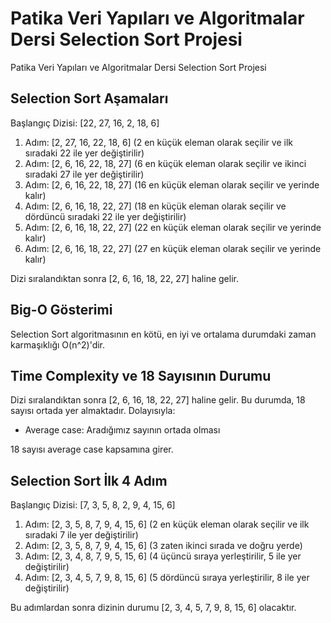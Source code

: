 # Patika Veri Yapıları ve Algoritmalar Dersi Selection Sort Projesi
Patika Veri Yapıları ve Algoritmalar Dersi Selection Sort Projesi

## Selection Sort Aşamaları

Başlangıç Dizisi: [22, 27, 16, 2, 18, 6]

1. Adım: [2, 27, 16, 22, 18, 6] (2 en küçük eleman olarak seçilir ve ilk sıradaki 22 ile yer değiştirilir)
2. Adım: [2, 6, 16, 22, 18, 27] (6 en küçük eleman olarak seçilir ve ikinci sıradaki 27 ile yer değiştirilir)
3. Adım: [2, 6, 16, 22, 18, 27] (16 en küçük eleman olarak seçilir ve yerinde kalır)
4. Adım: [2, 6, 16, 18, 22, 27] (18 en küçük eleman olarak seçilir ve dördüncü sıradaki 22 ile yer değiştirilir)
5. Adım: [2, 6, 16, 18, 22, 27] (22 en küçük eleman olarak seçilir ve yerinde kalır)
6. Adım: [2, 6, 16, 18, 22, 27] (27 en küçük eleman olarak seçilir ve yerinde kalır)

Dizi sıralandıktan sonra [2, 6, 16, 18, 22, 27] haline gelir.

## Big-O Gösterimi

Selection Sort algoritmasının en kötü, en iyi ve ortalama durumdaki zaman karmaşıklığı O(n^2)'dir.

## Time Complexity ve 18 Sayısının Durumu

Dizi sıralandıktan sonra [2, 6, 16, 18, 22, 27] haline gelir. Bu durumda, 18 sayısı ortada yer almaktadır. Dolayısıyla:

- Average case: Aradığımız sayının ortada olması

18 sayısı average case kapsamına girer.

## Selection Sort İlk 4 Adım

Başlangıç Dizisi: [7, 3, 5, 8, 2, 9, 4, 15, 6]

1. Adım: [2, 3, 5, 8, 7, 9, 4, 15, 6] (2 en küçük eleman olarak seçilir ve ilk sıradaki 7 ile yer değiştirilir)
2. Adım: [2, 3, 5, 8, 7, 9, 4, 15, 6] (3 zaten ikinci sırada ve doğru yerde)
3. Adım: [2, 3, 4, 8, 7, 9, 5, 15, 6] (4 üçüncü sıraya yerleştirilir, 5 ile yer değiştirilir)
4. Adım: [2, 3, 4, 5, 7, 9, 8, 15, 6] (5 dördüncü sıraya yerleştirilir, 8 ile yer değiştirilir)

Bu adımlardan sonra dizinin durumu [2, 3, 4, 5, 7, 9, 8, 15, 6] olacaktır.
